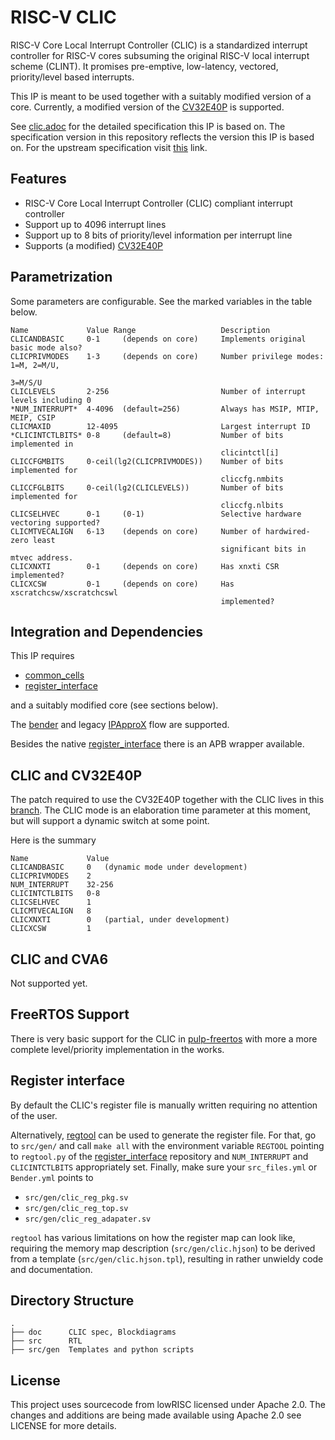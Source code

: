 # RISC-V CLIC
RISC-V Core Local Interrupt Controller (CLIC) is a standardized interrupt
controller for RISC-V cores subsuming the original RISC-V local interrupt scheme
(CLINT). It promises pre-emptive, low-latency, vectored, priority/level based
interrupts.

This IP is meant to be used together with a suitably modified version of a core.
Currently, a modified version of the
[CV32E40P](https://github.com/openhwgroup/cv32e40p) is supported.

See [clic.adoc](./doc/clic.adoc) for the detailed specification this IP is based
on. The specification version in this repository reflects the version this IP is
based on. For the upstream specification visit
[this](https://github.com/riscv/riscv-fast-interrupt/blob/master/clic.adoc)
link.

## Features

- RISC-V Core Local Interrupt Controller (CLIC) compliant interrupt controller
- Support up to 4096 interrupt lines
- Support up to 8 bits of priority/level information per interrupt line
- Supports (a modified) [CV32E40P](#CLIC-and-CV32E40P)

## Parametrization
Some parameters are configurable. See the marked variables in the table below.

```
Name             Value Range                   Description
CLICANDBASIC     0-1     (depends on core)     Implements original basic mode also?
CLICPRIVMODES    1-3     (depends on core)     Number privilege modes: 1=M, 2=M/U,
                                                                       3=M/S/U
CLICLEVELS       2-256                         Number of interrupt levels including 0
*NUM_INTERRUPT*  4-4096  (default=256)         Always has MSIP, MTIP, MEIP, CSIP
CLICMAXID        12-4095                       Largest interrupt ID
*CLICINTCTLBITS* 0-8     (default=8)           Number of bits implemented in
                                               clicintctl[i]
CLICCFGMBITS     0-ceil(lg2(CLICPRIVMODES))    Number of bits implemented for
                                               cliccfg.nmbits
CLICCFGLBITS     0-ceil(lg2(CLICLEVELS))       Number of bits implemented for
                                               cliccfg.nlbits
CLICSELHVEC      0-1     (0-1)                 Selective hardware vectoring supported?
CLICMTVECALIGN   6-13    (depends on core)     Number of hardwired-zero least
                                               significant bits in mtvec address.
CLICXNXTI        0-1     (depends on core)     Has xnxti CSR implemented?
CLICXCSW         0-1     (depends on core)     Has xscratchcsw/xscratchcswl
                                               implemented?
```

## Integration and Dependencies
This IP requires

- [common_cells](https://github.com/pulp-platform/common_cells)
- [register_interface](https://github.com/pulp-platform/register_interface)

and a suitably modified core (see sections below).

The [bender](https://github.com/pulp-platform/bender) and legacy
[IPApproX](https://github.com/pulp-platform/IPApproX) flow are supported.

Besides the native
[register_interface](https://github.com/pulp-platform/register_interface) there
is an APB wrapper available.


## CLIC and CV32E40P
The patch required to use the CV32E40P together with the CLIC lives in this
[branch](https://github.com/pulp-platform/cv32e40p/tree/clic). The CLIC mode is
an elaboration time parameter at this moment, but will support a dynamic switch
at some point.

Here is the summary
```
Name             Value
CLICANDBASIC     0   (dynamic mode under development)
CLICPRIVMODES    2
NUM_INTERRUPT    32-256
CLICINTCTLBITS   0-8
CLICSELHVEC      1
CLICMTVECALIGN   8
CLICXNXTI        0   (partial, under development)
CLICXCSW         1
```

## CLIC and CVA6
Not supported yet.

## FreeRTOS Support
There is very basic support for the CLIC in
[pulp-freertos](https://github.com/pulp-platform/pulp-freertos) with more a more
complete level/priority implementation in the works.

## Register interface
By default the CLIC's register file is manually written requiring no attention
of the user.

Alternatively, [regtool](https://docs.opentitan.org/doc/rm/register_tool/) can
be used to generate the register file. For that, go to `src/gen/` and call `make
all` with the environment variable `REGTOOL` pointing to `regtool.py` of the
[register_interface](https://github.com/pulp-platform/register_interface)
repository and `NUM_INTERRUPT` and `CLICINTCTLBITS` appropriately set. Finally,
make sure your `src_files.yml` or `Bender.yml` points to

- `src/gen/clic_reg_pkg.sv`
- `src/gen/clic_reg_top.sv`
- `src/gen/clic_reg_adapater.sv`

`regtool` has various limitations on how the register map can look like,
requiring the memory map description (`src/gen/clic.hjson`) to be derived from a
template (`src/gen/clic.hjson.tpl`), resulting in rather unwieldy code and
documentation.

## Directory Structure
```
.
├── doc      CLIC spec, Blockdiagrams
├── src      RTL
├── src/gen  Templates and python scripts
```

## License
This project uses sourcecode from lowRISC licensed under Apache 2.0. The changes
and additions are being made available using Apache 2.0 see LICENSE for more
details.

